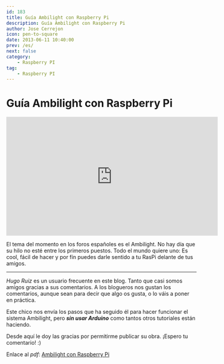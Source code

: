 ```yaml
---
id: 183
title: Guía Ambilight con Raspberry Pi
description: Guía Ambilight con Raspberry Pi
author: Jose Cerrejon
icon: pen-to-square
date: 2013-06-11 10:40:00
prev: /es/
next: false
category:
    - Raspberry PI
tag:
    - Raspberry PI
---
```


# Guía Ambilight con Raspberry Pi

<iframe width="560" height="315" src="https://www.youtube.com/embed/flpaHseHhAA" frameborder="0" allowfullscreen></iframe>

El tema del momento en los foros españoles es el Ambilight. No hay día que su hilo no esté entre los primeros puestos. Todo el mundo quiere uno: Es cool, fácil de hacer y por fín puedes darle sentido a tu RasPi delante de tus amigos.

---

_Hugo Ruiz_ es un usuario frecuente en este blog. Tanto que casi somos amigos gracias a sus comentarios. A los blogueros nos gustan los comentarios, aunque sean para decir que algo os gusta, o lo váis a poner en práctica.

Este chico nos envía los pasos que ha seguido él para hacer funcionar el sistema Ambilight, pero **_sin usar Arduino_** como tantos otros tutoriales están haciendo.

Desde aquí le doy las gracias por permitirme publicar su obra. ¡Espero tu comentario! :)

Enlace al _pdf_: [Ambilight con Raspberry Pi](/res/Ambilight_con_Raspberry_Pi.pdf)
